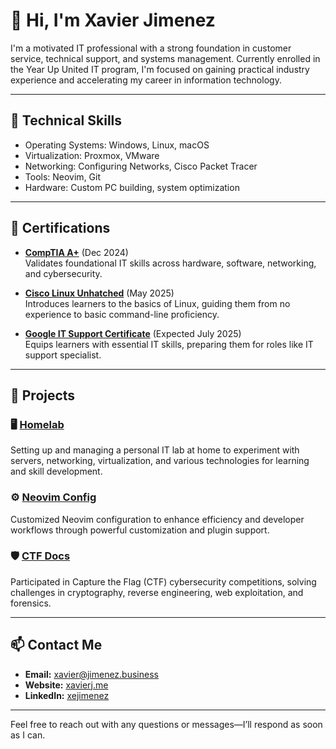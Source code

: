 # 👋 Hi, I'm Xavier Jimenez

I'm a motivated IT professional with a strong foundation in customer service, technical support, and systems management.
Currently enrolled in the Year Up United IT program, I'm focused on gaining practical industry experience and accelerating my career in information technology.

---

## 🧰 Technical Skills

- Operating Systems: Windows, Linux, macOS
- Virtualization: Proxmox, VMware
- Networking: Configuring Networks, Cisco Packet Tracer
- Tools: Neovim, Git
- Hardware: Custom PC building, system optimization

---

## 📜 Certifications

- **[CompTIA A+](https://www.credly.com/badges/ac96407c-1849-4423-8732-f3d872fe95b7)** (Dec 2024)  
  Validates foundational IT skills across hardware, software, networking, and cybersecurity.

- **[Cisco Linux Unhatched](https://www.credly.com/badges/77f4edcd-68ab-4b24-b4d3-9366ba6d49e5)** (May 2025)  
  Introduces learners to the basics of Linux, guiding them from no experience to basic command-line proficiency.

- **[Google IT Support Certificate](https://www.coursera.org/account/accomplishments/professional-cert/YVM8YTN98UJA?utm_source=link&utm_medium=certificate&utm_content=cert_image&utm_campaign=sharing_cta&utm_product=prof)** (Expected July 2025)  
  Equips learners with essential IT skills, preparing them for roles like IT support specialist.


---

## 🧪 Projects

### 🖥️ [Homelab](https://xavierj.me/homelab/)
Setting up and managing a personal IT lab at home to experiment with servers, networking, virtualization, and various technologies for learning and skill development.

### ⚙️ [Neovim Config](https://github.com/xman601/dotfiles/tree/main/nvim/.config/nvim)
Customized Neovim configuration to enhance efficiency and developer workflows through powerful customization and plugin support.

### 🛡️ [CTF Docs](https://xavierj.me/picoctf)
Participated in Capture the Flag (CTF) cybersecurity competitions, solving challenges in cryptography, reverse engineering, web exploitation, and forensics.

---


## 📫 Contact Me

- **Email:** [xavier@jimenez.business](xavier@jimenez.business)
- **Website:** [xavierj.me](https://xavierj.me/)
- **LinkedIn:** [xejimenez](https://www.linkedin.com/in/xejimenez)

---

Feel free to reach out with any questions or messages—I’ll respond as soon as I can.
